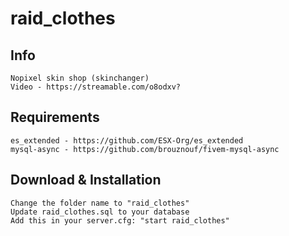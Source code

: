 # raid_clothes

## Info
```
Nopixel skin shop (skinchanger)
Video - https://streamable.com/o8odxv?
```

## Requirements
```
es_extended - https://github.com/ESX-Org/es_extended
mysql-async - https://github.com/brouznouf/fivem-mysql-async
```

## Download & Installation
```
Change the folder name to "raid_clothes"
Update raid_clothes.sql to your database
Add this in your server.cfg: "start raid_clothes"
```
